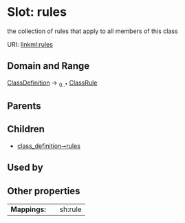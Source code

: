 
# Slot: rules


the collection of rules that apply to all members of this class

URI: [linkml:rules](https://w3id.org/linkml/rules)


## Domain and Range

[ClassDefinition](ClassDefinition.md) &#8594;  <sub>0..\*</sub> [ClassRule](ClassRule.md)

## Parents


## Children

 *  [class_definition➞rules](class_definition_rules.md)

## Used by


## Other properties

|  |  |  |
| --- | --- | --- |
| **Mappings:** | | sh:rule |

